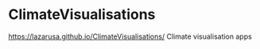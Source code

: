 # ClimateVisualisations
https://lazarusa.github.io/ClimateVisualisations/
Climate visualisation apps
